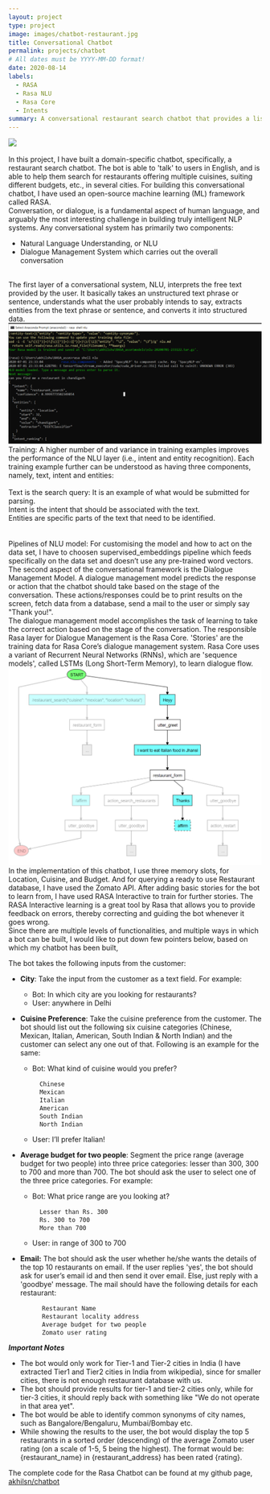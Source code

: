 ```yaml
---
layout: project
type: project
image: images/chatbot-restaurant.jpg
title: Conversational Chatbot
permalink: projects/chatbot
# All dates must be YYYY-MM-DD format!
date: 2020-08-14
labels:
  - RASA
  - Rasa NLU
  - Rasa Core
  - Intents
summary: A conversational restaurant search chatbot that provides a list of restaurants based on customer's location, cuisine, budget etc choices.
---
```


<img class="ui medium right floated rounded image" src="../images/vacay-home-page.png">

In this project, I have built a domain-specific chatbot, specifically, a restaurant search chatbot. The bot is able to 'talk' to users in English, and is able to help them search for restaurants offering multiple cuisines, suiting different budgets, etc., in several cities. For building this conversational chatbot, I have used an open-source machine learning (ML) framework called RASA.
<br>
Conversation, or dialogue, is a fundamental aspect of human language, and arguably the most interesting challenge in building truly intelligent NLP systems. Any conversational system has primarily two components:
- Natural Language Understanding, or NLU
- Dialogue Management System
which carries out the overall conversation
<br>
The first layer of a conversational system, NLU, interprets the free text provided by the user. It basically takes an unstructured text phrase or sentence, understands what the user probably intends to say, extracts entities from the text phrase or sentence, and converts it into structured data.
<br>
<img class="ui large right floated rounded image" src="../images/IntentCmdPrompt.png">
<br>
Training: A higher number of and variance in training examples improves the performance of the NLU layer (i.e., intent and entity recognition).
Each training example further can be understood as having three components, namely, text, intent and entities:<br>
<br>
Text is the search query: It is an example of what would be submitted for parsing.<br>
Intent is the intent that should be associated with the text.<br>
Entities are specific parts of the text that need to be identified.<br><br>
<br>
Pipelines of NLU model: For customising the model and how to act on the data set, I have to choosen supervised_embeddings pipeline which feeds specifically on the data set and doesn’t use any pre-trained word vectors.
<br>
The second aspect of the conversational framework is the Dialogue Management Model. A dialogue management model predicts the response or action that the chatbot should take based on the stage of the conversation. These actions/responses could be to print results on the screen, fetch data from a database, send a mail to the user or simply say "Thank you!".
<br>
The dialogue management model accomplishes the task of learning to take the correct action based on the stage of the conversation. The responsible Rasa layer for Dialogue Management is the Rasa Core. 'Stories' are the training data for Rasa Core’s dialogue management system. Rasa Core uses a variant of Recurrent Neural Networks (RNNs), which are 'sequence models', called LSTMs (Long Short-Term Memory), to learn dialogue flow.
<br>
<img class="ui large right floated rounded image" src="../images/Flowchart.png">
<br>
In the implementation of this chatbot, I use three memory slots, for Location, Cuisine, and Budget. And for querying a ready to use Restaurant database, I have used the Zomato API. After adding basic stories for the bot to learn from, I have used RASA Interactive to train for further stories. The RASA Interactive learning is a great tool by Rasa that allows you to provide feedback on errors, thereby correcting and guiding the bot whenever it goes wrong.
<br>
Since there are multiple levels of functionalities, and multiple ways in which a bot can be built, I would like to put down few pointers below, based on which my chatbot has been built,

The bot takes the following inputs from the customer:
- **City**: Take the input from the customer as a text field. For example:
    - Bot: In which city are you looking for restaurants?
    - User: anywhere in Delhi
- **Cuisine Preference**: Take the cuisine preference from the customer. The bot should list out the following six cuisine categories (Chinese, Mexican, Italian, American, South Indian & North Indian) and the customer can select any one out of that. Following is an example for the same:
    - Bot: What kind of cuisine would you prefer?
    
            Chinese
            Mexican
            Italian
            American
            South Indian
            North Indian
    - User: I’ll prefer Italian!
- **Average budget for two people**: Segment the price range (average budget for two people) into three price categories: lesser than 300, 300 to 700 and more than 700. The bot should ask the user to select one of the three price categories. For example:
    - Bot: What price range are you looking at?

            Lesser than Rs. 300
            Rs. 300 to 700
            More than 700
    - User: in range of 300 to 700
    
- **Email:** The bot should ask the user whether he/she wants the details of the top 10 restaurants on email. If the user replies 'yes', the bot should ask for user’s email id and then send it over email. Else, just reply with a 'goodbye' message. The mail should have the following details for each restaurant:

            Restaurant Name
            Restaurant locality address
            Average budget for two people
            Zomato user rating
 
***Important Notes***
- The bot would only work for Tier-1 and Tier-2 cities in India (I have extracted Tier1 and Tier2 cities in India from wikipedia), since for smaller cities, there is not enough restaurant database with us.
- The bot should provide results for tier-1 and tier-2 cities only, while for tier-3 cities, it should reply back with something like "We do not operate in that area yet".
- The bot would be able to identify common synonyms of city names, such as Bangalore/Bengaluru, Mumbai/Bombay etc.
- While showing the results to the user, the bot would display the top 5 restaurants in a sorted order (descending) of the average Zomato user rating (on a scale of 1-5, 5 being the highest). The format would be: {restaurant_name} in {restaurant_address} has been rated {rating}.
 
The complete code for the Rasa Chatbot can be found at my github page, <a href="https://github.com/akhilsn/RASA-chatbot"><i class="large github icon"></i>akhilsn/chatbot</a>
